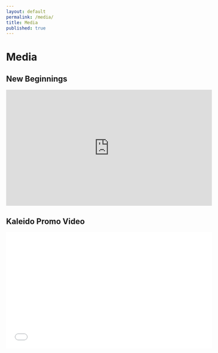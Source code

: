 ```yaml
---
layout: default
permalink: /media/
title: Media
published: true
---
```



# Media


## New Beginnings

<div class="flex-video widescreen">
<iframe width="560" height="315" src="https://www.youtube.com/embed/6gB8D_q3DVE" frameborder="0" allowfullscreen></iframe>
</div>

## Kaleido Promo Video

<div class="flex-video widescreen">
<iframe width="560" height="315" src="//www.youtube.com/embed/llX4nNu-TEg" frameborder="0" allowfullscreen></iframe>
</div>